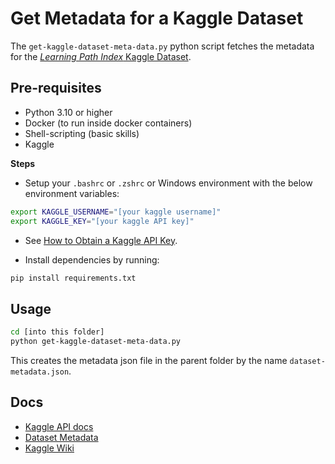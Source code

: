 # Get Metadata for a Kaggle Dataset

The `get-kaggle-dataset-meta-data.py` python script fetches the metadata for the [_Learning Path Index_ Kaggle Dataset](https://www.kaggle.com/datasets/neomatrix369/learning-path-index-dataset).

## Pre-requisites

- Python 3.10 or higher
- Docker (to run inside docker containers)
- Shell-scripting (basic skills)
- Kaggle

**Steps**

- Setup your `.bashrc` or `.zshrc` or Windows environment with the below environment variables:

```bash
export KAGGLE_USERNAME="[your kaggle username]"
export KAGGLE_KEY="[your kaggle API key]"
```

- See [How to Obtain a Kaggle API Key](https://christianjmills.com/posts/kaggle-obtain-api-key-tutorial/).

- Install dependencies by running:

```bash
pip install requirements.txt
```

## Usage

```bash
cd [into this folder]
python get-kaggle-dataset-meta-data.py
```

This creates the metadata json file in the parent folder by the name `dataset-metadata.json`.

## Docs

- [Kaggle API docs](https://www.kaggle.com/docs/api)
- [Dataset Metadata](https://github.com/Kaggle/kaggle-api/wiki/Dataset-Metadata) 
- [Kaggle Wiki](https://github.com/Kaggle/kaggle-api/wiki)
